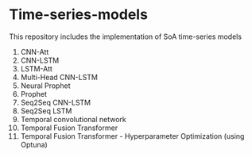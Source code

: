 # Time-series-models

This repository includes the implementation of SoA time-series models

1. CNN-Att
2. CNN-LSTM
3. LSTM-Att
4. Multi-Head CNN-LSTM
5. Neural Prophet
6. Prophet
7. Seq2Seq CNN-LSTM
8. Seq2Seq LSTM
9. Temporal convolutional network
10. Temporal Fusion Transformer
11. Temporal Fusion Transformer - Hyperparameter Optimization (using Optuna)
